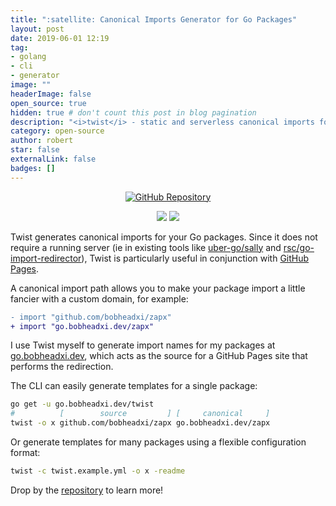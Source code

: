 ```yaml
---
title: ":satellite: Canonical Imports Generator for Go Packages"
layout: post
date: 2019-06-01 12:19
tag:
- golang
- cli
- generator
image: ""
headerImage: false
open_source: true
hidden: true # don't count this post in blog pagination
description: "<i>twist</i> - static and serverless canonical imports for your Go packages"
category: open-source
author: robert
star: false
externalLink: false
badges: []
---
```


<p align="center">
  <a href="https://github.com/bobheadxi/twist">    
    <img src="https://img.shields.io/badge/github-twist-blye.svg?style=for-the-badge" alt="GitHub Repository"/>
  </a>
</p>

<p align="center">
  <img src="https://img.shields.io/github/stars/bobheadxi/twist.svg" />
  <img src="https://goreportcard.com/badge/go.bobheadxi.dev/twist" />
</p>

Twist generates canonical imports for your Go packages. Since it does not require
a running server (ie in existing tools like [uber-go/sally](https://github.com/uber-go/sally)
and [rsc/go-import-redirector](https://github.com/rsc/go-import-redirector)),
Twist is particularly useful in conjunction with [GitHub Pages](https://pages.github.com/).

A canonical import path allows you to make your package import a little fancier
with a custom domain, for example:

```diff
- import "github.com/bobheadxi/zapx"
+ import "go.bobheadxi.dev/zapx"
```

I use Twist myself to generate import names for my packages at [go.bobheadxi.dev](https://github.com/bobheadxi/go),
which acts as the source for a GitHub Pages site that performs the redirection.

The CLI can easily generate templates for a single package:

```sh
go get -u go.bobheadxi.dev/twist
#          [        source         ] [     canonical     ]
twist -o x github.com/bobheadxi/zapx go.bobheadxi.dev/zapx
```

Or generate templates for many packages using a flexible configuration format:

```sh
twist -c twist.example.yml -o x -readme
```

Drop by the [repository](https://github.com/bobheadxi/twist) to learn more!

<br />
